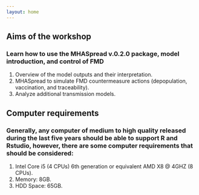 ```yaml
---
layout: home
---
```


<h2> Aims of the workshop</h2>

<h3> Learn how to use the MHASpread v.0.2.0 package, model introduction, and control of FMD </h3>

<ol>
        <li>Overview of the model outputs and their interpretation.</li>
        <li>MHASpread to simulate FMD countermeasure actions (depopulation, vaccination, and traceability).</li>
        <li>Analyze additional transmission models.</li>
      </ol>


<h2> Computer requirements </h2>
<h3>Generally, any computer of medium to high quality released during the last five years should be able to support R and Rstudio,
         however, there are some computer requirements that should be considered:</h3> 
<ol>
        <li>Intel Core i5 (4 CPUs) 6th generation or equivalent AMD X8 @ 4GHZ (8 CPUs).</li>
        <li> Memory: 8GB.</li>
        <li>HDD Space: 65GB.</li>
</ol>


     